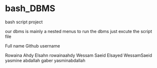 # bash_DBMS
bash script project

our dbms is mainly a nested menus
to run the dbms just excute the script file 

Full name		             Github username 

Rowaina Ahdy Elsahn	       rowainaahdy
Wessam Saeid Elsayed	     WessamSaeid
yasmine abdallah gaber	   yasminabdallah
